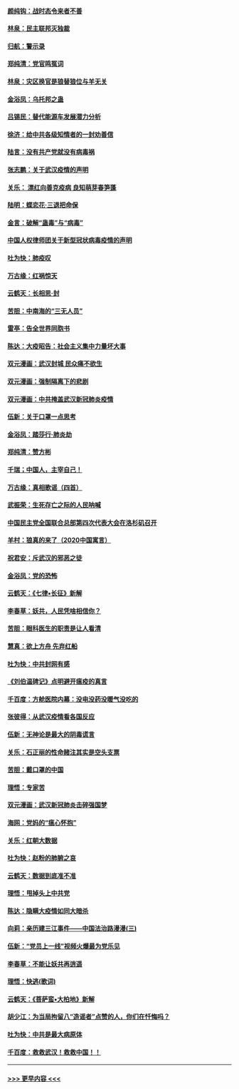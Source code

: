 #### [颜纯钩：战时态令来者不善](../pages/nsc993/n11872011.md?t=02161711) 
#### [林泉：民主联邦灭独裁](../pages/nsc993/n11870998.md?t=02161711) 
#### [归航：警示录](../pages/nsc993/n11870963.md?t=02161711) 
#### [郑纯清：党官鸣冤词](../pages/nsc993/n11870938.md?t=02161711) 
#### [林泉：灾区换官是狼替狼位与羊无关](../pages/nsc993/n11870896.md?t=02161711) 
#### [金浴凤：乌托邦之蛊](../pages/nsc993/n11870879.md?t=02161711) 
#### [吕锡民：替代能源车发展潜力分析](../pages/nsc993/n11870656.md?t=02161711) 
#### [徐济：给中共各级知情者的一封劝善信](../pages/nsc993/n11868561.md?t=02161711) 
#### [陆言：没有共产党就没有病毒祸](../pages/nsc993/n11868232.md?t=02161711) 
#### [张志鹏：关于武汉疫情的声明](../pages/nsc993/n11867182.md?t=02161711) 
#### [关乐： 漂红向善克疫病 良知萌芽春笋蓬](../pages/nsc993/n11865710.md?t=02161711) 
#### [陆明：蝶恋花‧三退把命保](../pages/nsc993/n11865673.md?t=02161711) 
#### [金言：破解“蛊毒”与“病毒”](../pages/nsc993/n11864103.md?t=02161711) 
#### [中国人权律师团关于新型冠状病毒疫情的声明](../pages/nsc993/n11864249.md?t=02161711) 
#### [吐为快：肺疫叹](../pages/nsc993/n11864027.md?t=02161711) 
#### [万古缘：红祸惊天](../pages/nsc993/n11864079.md?t=02161711) 
#### [云鹤天：长相思‧封](../pages/nsc993/n11864006.md?t=02161711) 
#### [苦胆：中南海的“三无人员”](../pages/nsc993/n11862997.md?t=02161711) 
#### [雷亭：告全世界同胞书](../pages/nsc993/n11862572.md?t=02161711) 
#### [陈达：大疫昭告：社会主义集中力量坏大事](../pages/nsc993/n11859419.md?t=02161711) 
#### [双元漫画：武汉封城 民众痛不欲生](../pages/nsc993/n11859287.md?t=02161711) 
#### [双元漫画：强制隔离下的悲剧](../pages/nsc993/n11859244.md?t=02161711) 
#### [双元漫画：中共掩盖武汉新冠肺炎疫情](../pages/nsc993/n11858249.md?t=02161711) 
#### [伍新：关于口罩一点思考](../pages/nsc993/n11859195.md?t=02161711) 
#### [金浴凤：踏莎行‧肺炎劫](../pages/nsc993/n11858227.md?t=02161711) 
#### [郑纯清：赞方彬](../pages/nsc993/n11856803.md?t=02161711) 
#### [千瑞；中国人，主宰自己！](../pages/nsc993/n11856793.md?t=02161711) 
#### [万古缘：真相歌谣（四首）](../pages/nsc993/n11856263.md?t=02161711) 
#### [武振荣：生死存亡之际的人民呐喊](../pages/nsc993/n11856256.md?t=02161711) 
#### [中国民主党全国联合总部第四次代表大会在洛杉矶召开](../pages/nsc993/n11856344.md?t=02161711) 
#### [羊村：狼真的来了（2020中国寓言）](../pages/nsc993/n11856229.md?t=02161711) 
#### [祝君安：斥武汉的邪恶之徒](../pages/nsc993/n11855861.md?t=02161711) 
#### [金浴凤：党的恐怖](../pages/nsc993/n11855849.md?t=02161711) 
#### [云鹤天：《七律▪长征》新解](../pages/nsc993/n11855479.md?t=02161711) 
#### [李春草：妖共，人民凭啥相信你？](../pages/nsc993/n11855196.md?t=02161711) 
#### [苦胆：眼科医生的职责是让人看清](../pages/nsc993/n11853840.md?t=02161711) 
#### [慧真：欲上方舟 先弃红船](../pages/nsc993/n11853483.md?t=02161711) 
#### [吐为快：中共封网有感](../pages/nsc993/n11852575.md?t=02161711) 
#### [《刘伯温碑记》点明避开瘟疫的真言](../pages/nsc993/n11852128.md?t=02161711) 
#### [千百度：方舱医院内幕：没电没药没暖气没吃的](../pages/nsc993/n11850211.md?t=02161711) 
#### [张彼得：从武汉疫情看各国反应](../pages/nsc993/n11850102.md?t=02161711) 
#### [伍新：无神论是最大的阴毒谎言](../pages/nsc993/n11846129.md?t=02161711) 
#### [关乐：石正丽的性命赌注其实是空头支票](../pages/nsc993/n11846109.md?t=02161711) 
#### [苦胆：戴口罩的中国](../pages/nsc993/n11845576.md?t=02161711) 
#### [理悟：专家苦](../pages/nsc993/n11845564.md?t=02161711) 
#### [双元漫画：武汉新冠肺炎击碎强国梦](../pages/nsc993/n11843320.md?t=02161711) 
#### [海网：党妈的“瘟心怀抱”](../pages/nsc993/n11840740.md?t=02161711) 
#### [关乐：红朝大数据](../pages/nsc993/n11840675.md?t=02161711) 
#### [吐为快：赵粉的肺腑之哀](../pages/nsc993/n11840618.md?t=02161711) 
#### [云鹤天：数据到底准不准](../pages/nsc993/n11840325.md?t=02161711) 
#### [理悟：甩掉头上中共党](../pages/nsc993/n11838826.md?t=02161711) 
#### [陈达：隐瞒大疫情如同大暗杀](../pages/nsc993/n11838771.md?t=02161711) 
#### [向莉：亲历建三江事件——中国法治路漫漫(三)](../pages/nsc993/n11831825.md?t=02161711) 
#### [伍新：“党员上一线”视频火爆最为党乐见](../pages/nsc993/n11838200.md?t=02161711) 
#### [李春草：不能让妖共再逍遥](../pages/nsc993/n11838102.md?t=02161711) 
#### [理悟：快逃(歌词)](../pages/nsc993/n11838083.md?t=02161711) 
#### [云鹤天：《菩萨蛮▪大柏地》新解](../pages/nsc993/n11838059.md?t=02161711) 
#### [胡少江：为当局拘留八“造谣者”点赞的人，你们在忏悔吗？](../pages/nsc993/n11836801.md?t=02161711) 
#### [吐为快：中共是最大病原体](../pages/nsc993/n11836748.md?t=02161711) 
#### [千百度：救救武汉！救救中国！！](../pages/nsc993/n11836145.md?t=02161711) 

----
#### [ >>> 更早内容 <<< ](../indexes/nsc993-earlier.md)
